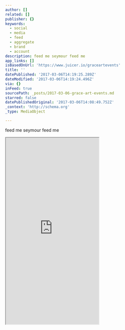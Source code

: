 ```yaml
---
author: []
related: []
publisher: {}
keywords:
  - social
  - media
  - feed
  - aggregate
  - brand
  - account
description: feed me seymour feed me
app_links: []
isBasedOnUrl: 'https://www.juicer.io/graceartevents'
title: ''
datePublished: '2017-03-06T14:19:25.289Z'
dateModified: '2017-03-06T14:19:24.496Z'
via: {}
inFeed: true
sourcePath: _posts/2017-03-06-grace-art-events.md
starred: false
datePublishedOriginal: '2017-03-06T14:08:49.752Z'
_context: 'http://schema.org'
_type: MediaObject

---
```

feed me seymour feed me

<iframe src="https://the-grid.github.io/ed-userhtml/?g=eJx9j7FuwzAMRPd-hcA9FrIGlj-gU3-BkS6RXCUxSDqu_76CnaLo0oU4HHiPx16jlMmcSgzkPavCtBvnEiFdeXjczkjdqORsnRDI8GV-5CfvORp6v6vhra_l_umy4PIPKWpD3ZAKB-JayQlqILW1QjNgf-5sy76R5-pibcRAO-9wARK5xMabPJQU6CocwWJ44m7amuXjT6p1ggjXZvKrYTab9OT9siy_JWn4eCwQJHde3fvm9p7bj_nYxlyHb_7RaNw" height="600" style=""></iframe>